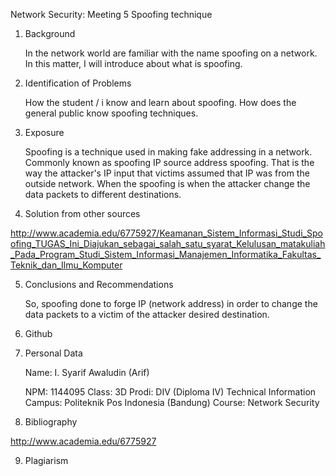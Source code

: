 Network Security: Meeting 5
Spoofing technique



1. Background

      In the network world are familiar with the name spoofing on a network. In this matter, I will introduce about what is spoofing.

2. Identification of Problems

    How the student / i know and learn about spoofing.
    How does the general public know spoofing techniques.

3. Exposure

     Spoofing is a technique used in making fake addressing in a network. Commonly known as spoofing IP source address spoofing. That is the way the attacker's IP input that victims assumed that IP was from the outside network. When the spoofing is when the attacker change the data packets to different destinations.

4. Solution from other sources

http://www.academia.edu/6775927/Keamanan_Sistem_Informasi_Studi_Spoofing_TUGAS_Ini_Diajukan_sebagai_salah_satu_syarat_Kelulusan_matakuliah_Pada_Program_Studi_Sistem_Informasi_Manajemen_Informatika_Fakultas_Teknik_dan_Ilmu_Komputer

5. Conclusions and Recommendations

   So, spoofing done to forge IP (network address) in order to change the data packets to a victim of the attacker desired destination.

6. Github
 


7. Personal Data

    Name: I. Syarif Awaludin (Arif)

    NPM: 1144095
     Class: 3D
     Prodi: DIV (Diploma IV) Technical Information
     Campus: Politeknik Pos Indonesia (Bandung)
     Course: Network Security

8. Bibliography

http://www.academia.edu/6775927

9. Plagiarism
